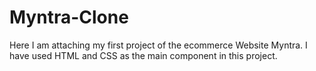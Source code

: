 
# Myntra-Clone
Here I am attaching my first project of the ecommerce Website Myntra.
I have used HTML and CSS as the main component in this project.
